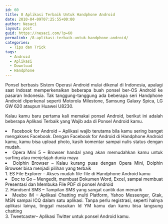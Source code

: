 ```yaml
---
id: 60
title: 8 Aplikasi Terbaik Untuk Handphone Android
date: 2010-04-09T07:25:55+00:00
author: Nesaci
layout: post
guid: https://nesaci.com/?p=60
permalink: /8-aplikasi-terbaik-untuk-handphone-android/
categories:
  - Tips dan Trick
tags:
  - Android
  - Aplikasi
  - Download
  - Handphone
---
```

<p style="text-align: justify;">
  Ponsel berbasis Sistem Operasi Android mulai dikenal di Indonesia, apalagi saat Indosat memperkenalkan beberapa buah ponsel ber-OS Android ke pasaran Indonesia. Tak tanggung-tanggung ada beberapa seri Handphone Android diperkenal seperti Motorola Milestone, Samsung Galaxy Spica, LG GW 620 ataupun Huawei U8230.<!--more-->
</p>

<p style="text-align: justify;">
  Kalau kamu baru pertama kali memakai ponsel Android, berikut ini adalah beberapa Aplikasi Terbaik yang Wajib ada di Ponsel Android kamu.
</p>

<li style="text-align: justify;">
  Facebook for Android – Aplikasi wajib terutama bila kamu sering banget mengakses Facebook. Dengan Facebook for Android di Handphone Android kamu, kamu bisa upload photo, kasih komentar sampai nulis status dengan mudah.
</li>
<li style="text-align: justify;">
  Opera Mini 5 – Browser handal yang akan memudahkan kamu untuk surfing atau menjelajah dunia maya
</li>
<li style="text-align: justify;">
  Dolphin Browser – Kalau kurang puas dengan Opera Mini, Dolphin Browser bisa menjadi pilihan yang terbaik
</li>
  1. ES File Explorer – Akses mudah file-file di Handphone Android kamu
<li style="text-align: justify;">
  Doc to Go – Mengedit, membuat Dokumen Word, Excel, sampai membuat Presentasi dan Membuka File PDF di ponsel Android
</li>
  2. Handsent SMS – Tampilan SMS yang sangat cantik dan menarik
<li style="text-align: justify;">
  Meebo IM – Aplikasi Chatting multi Platform, Yahoo Messenger, Gtak, MSN sampai ICQ dalam satu aplikasi. Tanpa perlu registrasi, seperti halnya aplikasi lainya, tinggal masukan Id YM kamu dan kamu bisa langsung chatting
</li>
  3. Tweetcaster– Aplikasi Twitter untuk ponsel Android kamu.